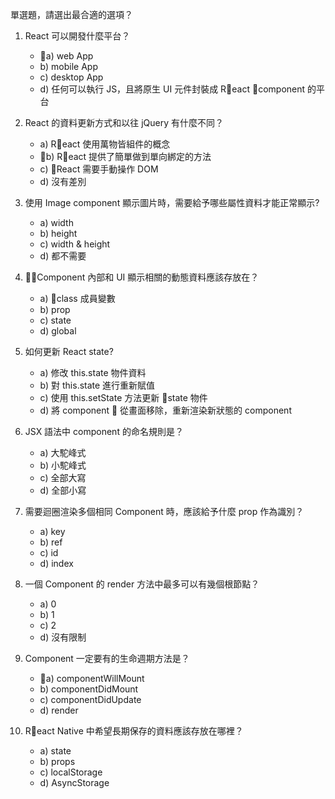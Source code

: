 單選題，請選出最合適的選項？

1.  React 可以開發什麼平台？

    - a) web App
    - b) mobile App
    - c) desktop App
    - d) 任何可以執行 JS，且將原生 UI 元件封裝成 React component 的平台

2.  React 的資料更新方式和以往 jQuery 有什麼不同？

    - a) React 使用萬物皆組件的概念
    - b) React 提供了簡單做到單向綁定的方法
    - c) React 需要手動操作 DOM
    - d) 沒有差別

3.  使用 Image component 顯示圖片時，需要給予哪些屬性資料才能正常顯示?

    - a) width
    - b) height
    - c) width & height
    - d) 都不需要

4.  Component 內部和 UI 顯示相關的動態資料應該存放在？

    - a) class 成員變數
    - b) prop
    - c) state
    - d) global

5.  如何更新 React state?

    - a) 修改 this.state 物件資料
    - b) 對 this.state 進行重新賦值
    - c) 使用 this.setState 方法更新 state 物件
    - d) 將 component  從畫面移除，重新渲染新狀態的 component

6.  JSX 語法中 component 的命名規則是？

    - a) 大駝峰式
    - b) 小駝峰式
    - c) 全部大寫
    - d) 全部小寫

7.  需要迴圈渲染多個相同 Component 時，應該給予什麼 prop 作為識別？

    - a) key
    - b) ref
    - c) id
    - d) index

8.  一個 Component 的 render 方法中最多可以有幾個根節點？

    - a) 0
    - b) 1
    - c) 2
    - d) 沒有限制

9.  Component 一定要有的生命週期方法是？

    - a) componentWillMount
    - b) componentDidMount
    - c) componentDidUpdate
    - d) render

10. React Native 中希望長期保存的資料應該存放在哪裡？

    - a) state
    - b) props
    - c) localStorage
    - d) AsyncStorage
